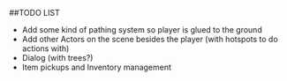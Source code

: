 ##TODO LIST


- Add some kind of pathing system so player is glued to the ground
- Add other Actors on the scene besides the player (with hotspots to do actions with)
- Dialog (with trees?)
- Item pickups and Inventory management